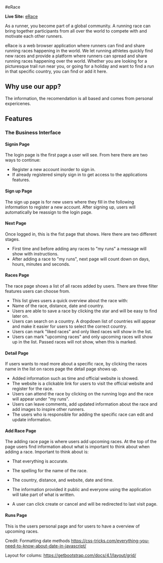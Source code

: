 
#eRace 

__Live Site:__
[eRace](https://emmabergner.github.io/blink/) 

As a runner, you become part of a global community. A running race can bring together participants from all over the world to compete with and motivate each other runners.

eRace is a web browser application where runners can find and share running races happening in the world.
We let running athletes quickly find new races and provide a platform where runners can spread and share running races happening over the world. Whether you are looking for a picturesque trail run near you, or going for a holiday and want to find a run in that specific country, you can find or add it here.

## Why use our app?
The information, the recomendation is all based and comes from personal expericenes. 


## Features
### The Business Interface


#### __Signin Page__
The login page is the first page a user will see. From here there are two ways to continue:
- Register a new account inorder to sign in. 
- If already registered simply sign in to get access to the applications features.  

#### __Sign up Page__
The sign up page is for new users where they fill in the following information to register a new account. After signing up, users will automatically be reassign to the login page. 


#### __Next Page__
Once logged in, this is the fist page that shows. Here there are two different stages. 
- First time and before adding any races to "my runs" a message will show with instructions. 
- After adding a race to "my runs", next page will count down on days, hours, minutes and seconds. 

#### __Races Page__
The race page shows a list of all races added by users. There are three filter features users can choose from. 
- This list gives users a quick overview about the race with: 
- Name of the race, distance, date and country. 
- Users are able to save a race by clicking the star and will be easy to find later on. 
- Users can search on a country. A dropdown list of countries will appear and make it easier for users to select the correct country. 
- Users can mark "liked races" and only liked races will show in the list. 
- Users can mark "upcoming races" and only upcoming races will show up in the list. Passed races will not show, when this is marked. 


#### __Detail Page__
If users wants to read more about a specific race, by clicking the races name in the list on races page the detail page shows up. 
- Added information such as time and official website is showed. 
- The website is a clickable link for users to visit the official website and register for the race. 
- Users can attend the race by clicking on the running logo and the race will appear under "my runs".
- Users can leave comments, add updated information about the race and add images to inspire other runners. 
- The users who is responsible for adding the specific race can edit and update information. 

#### __Add Race Page__
The adding race page is where users add upcoming races. At the top of the page users find information about what is important to think about when adding a race. Important to think about is: 
- That everything is accurate.
- The spelling for the name of the race.
- The country, distance, and website, date and time.

- The information provided it public and everyone using the application will take part of what is written. 
- A user can click create or cancel and will be redirected to last visit page. 


#### __Runs Page__
This is the users personal page and for users to have a overview of upcoming races. 



Credit: 
Formatting date methods
https://css-tricks.com/everything-you-need-to-know-about-date-in-javascript/

Layout for colums: 
https://getbootstrap.com/docs/4.1/layout/grid/